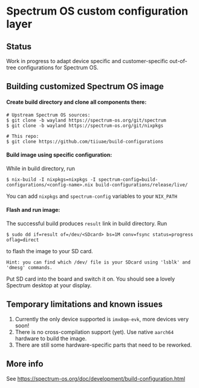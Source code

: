 # Spectrum OS custom configuration layer

## Status

Work in progress to adapt device specific and customer-specific out-of-tree configurations for Spectrum OS.

## Building customized Spectrum OS image

#### Create build directory and clone all components there:

    # Upstream Spectrum OS sources:
    $ git clone -b wayland https://spectrum-os.org/git/spectrum
    $ git clone -b wayland https://spectrum-os.org/git/nixpkgs

    # This repo:
    $ git clone https://github.com/tiiuae/build-configurations

#### Build image using specific configuration:
While in build directory, run

    $ nix-build -I nixpkgs=nixpkgs -I spectrum-config=build-configurations/<config-name>.nix build-configurations/release/live/

You can add `nixpkgs` and `spectrum-config` variables to your `NIX_PATH`

#### Flash and run image:
The successful build produces `result` link in build directory. Run
```
$ sudo dd if=result of=/dev/<SDcard> bs=1M conv=fsync status=progress oflag=direct
```
to flash the image to your SD card.
```
Hint: you can find which /dev/ file is your SDcard using 'lsblk' and 'dmesg' commands.
```
Put SD card into the board and switch it on. You should see a lovely Spectrum desktop  at your display.

## Temporary limitations and known issues

1. Currently the only device supported is `imx8qm-evk`, more devices very soon!
2. There is no cross-compilation support (yet). Use native `aarch64` hardware to build the image.
3. There are still some hardware-specific parts that need to be reworked.

## More info

See https://spectrum-os.org/doc/development/build-configuration.html
